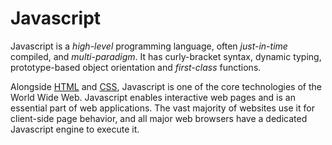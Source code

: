 # Javascript



Javascript is a *high-level* programming language, often *just-in-time* compiled, and *multi-paradigm*. It has curly-bracket syntax, dynamic typing, prototype-based object orientation and *first-class* functions.



Alongside [HTML](HTML) and [CSS](CSS), Javascript is one of the core technologies of the World Wide Web. Javascript enables interactive web pages and is an essential part of web applications. The vast majority of websites use it for client-side page behavior, and all major web browsers have a dedicated Javascript engine to execute it.

